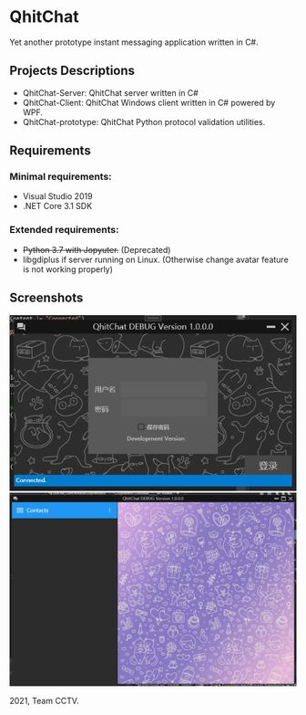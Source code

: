 # QhitChat

Yet another prototype instant messaging application written in C#.

## Projects Descriptions
- QhitChat-Server: QhitChat server written in C#
- QhitChat-Client: QhitChat Windows client written in C# powered by WPF.
- QhitChat-prototype: QhitChat Python protocol validation utilities.

## Requirements
### Minimal requirements:
- Visual Studio 2019
- .NET Core 3.1 SDK

### Extended requirements:
- ~~Python 3.7 with Jopyuter.~~ (Deprecated)
- libgdiplus if server running on Linux. (Otherwise change avatar feature is not working properly)

## Screenshots
![LoginWindow](images/screenshot_2021-11-15_164404.png)
![MainWindow](images/screenshot_2021-11-15_164642.png)

2021, Team CCTV.